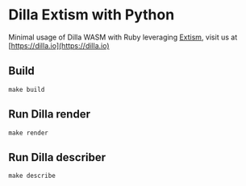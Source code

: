 # Dilla Extism with Python

Minimal usage of Dilla WASM with Ruby leveraging [Extism](https://github.com/extism/dotnet-sdk), visit us at [https://dilla.io](https://dilla.io)

## Build

```shell
make build
```

## Run Dilla render

```shell
make render
```

## Run Dilla describer

```shell
make describe
```
